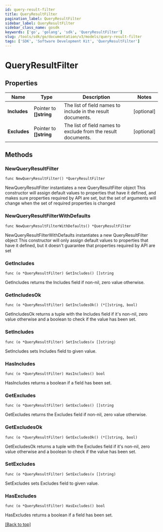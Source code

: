```yaml
---
id: query-result-filter
title: QueryResultFilter
pagination_label: QueryResultFilter
sidebar_label: QueryResultFilter
sidebar_class_name: gosdk
keywords: ['go', 'golang', 'sdk', 'QueryResultFilter'] 
slug: /tools/sdk/go/documentation/v3/models/query-result-filter
tags: ['SDK', 'Software Development Kit', 'QueryResultFilter']
---
```


# QueryResultFilter

## Properties

Name | Type | Description | Notes
------------ | ------------- | ------------- | -------------
**Includes** | Pointer to **[]string** | The list of field names to include in the result documents. | [optional] 
**Excludes** | Pointer to **[]string** | The list of field names to exclude from the result documents. | [optional] 

## Methods

### NewQueryResultFilter

`func NewQueryResultFilter() *QueryResultFilter`

NewQueryResultFilter instantiates a new QueryResultFilter object
This constructor will assign default values to properties that have it defined,
and makes sure properties required by API are set, but the set of arguments
will change when the set of required properties is changed

### NewQueryResultFilterWithDefaults

`func NewQueryResultFilterWithDefaults() *QueryResultFilter`

NewQueryResultFilterWithDefaults instantiates a new QueryResultFilter object
This constructor will only assign default values to properties that have it defined,
but it doesn't guarantee that properties required by API are set

### GetIncludes

`func (o *QueryResultFilter) GetIncludes() []string`

GetIncludes returns the Includes field if non-nil, zero value otherwise.

### GetIncludesOk

`func (o *QueryResultFilter) GetIncludesOk() (*[]string, bool)`

GetIncludesOk returns a tuple with the Includes field if it's non-nil, zero value otherwise
and a boolean to check if the value has been set.

### SetIncludes

`func (o *QueryResultFilter) SetIncludes(v []string)`

SetIncludes sets Includes field to given value.

### HasIncludes

`func (o *QueryResultFilter) HasIncludes() bool`

HasIncludes returns a boolean if a field has been set.

### GetExcludes

`func (o *QueryResultFilter) GetExcludes() []string`

GetExcludes returns the Excludes field if non-nil, zero value otherwise.

### GetExcludesOk

`func (o *QueryResultFilter) GetExcludesOk() (*[]string, bool)`

GetExcludesOk returns a tuple with the Excludes field if it's non-nil, zero value otherwise
and a boolean to check if the value has been set.

### SetExcludes

`func (o *QueryResultFilter) SetExcludes(v []string)`

SetExcludes sets Excludes field to given value.

### HasExcludes

`func (o *QueryResultFilter) HasExcludes() bool`

HasExcludes returns a boolean if a field has been set.


[[Back to top]](#) 


